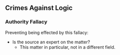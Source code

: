 ## Crimes Against Logic

### Authority Fallacy

Preventing being effected by this fallacy: 

* Is the source an expert on the matter?
    - This matter in particular, not in a different field.

